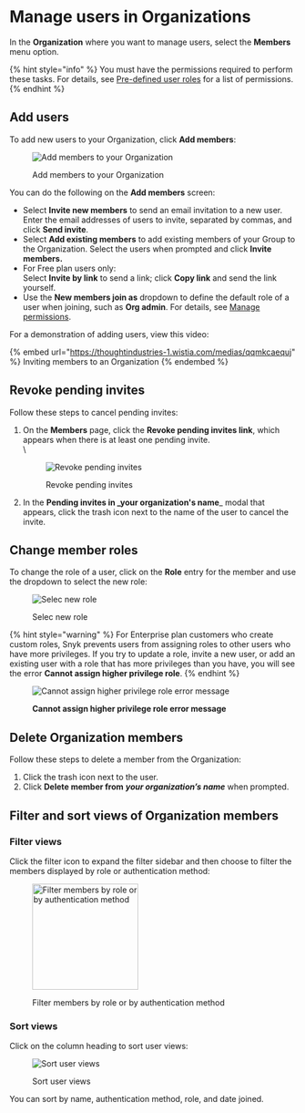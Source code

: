 # Manage users in Organizations

In the **Organization** where you want to manage users, select the **Members** menu option.

{% hint style="info" %}
You must have the permissions required to perform these tasks. For details, see [Pre-defined user roles](../../user-roles/pre-defined-roles.md) for a list of permissions.
{% endhint %}

## Add users

To add new users to your Organization, click **Add members**:

<div align="left"><figure><img src="../../../.gitbook/assets/Screen Shot 2022-02-24 at 12.51.45 PM.png" alt="Add members to your Organization"><figcaption><p>Add members to your Organization</p></figcaption></figure></div>

You can do the following on the **Add members** screen:

* Select **Invite new members** to send an email invitation to a new user. Enter the email addresses of users to invite, separated by commas, and click **Send invite**.
* Select **Add existing members** to add existing members of your Group to the Organization. Select the users when prompted and click **Invite members.**
* For Free plan users only:\
  Select **Invite by link** to send a link; click **Copy link** and send the link yourself.
* Use the **New members join as** dropdown to define the default role of a user when joining, such as **Org admin**. For details, see [Manage permissions](../../user-roles/pre-defined-roles.md).

For a demonstration of adding users, view this video:

{% embed url="https://thoughtindustries-1.wistia.com/medias/qqmkcaequj" %}
Inviting members to an Organization
{% endembed %}

## Revoke pending invites

Follow these steps to cancel pending invites:

1.  On the **Members** page, click the **Revoke pending invites link**, which appears when there is at least one pending invite.\
    \


    <figure><img src="../../../.gitbook/assets/Revoke.png" alt="Revoke pending invites"><figcaption><p>Revoke pending invites</p></figcaption></figure>
2. In the **Pending invites in \_your organization's name**\_ modal that appears, click the trash icon next to the name of the user to cancel the invite.

## Change member roles

To change the role of a user, click on the **Role** entry for the member and use the dropdown to select the new role:

<figure><img src="../../../.gitbook/assets/Change-role.png" alt="Selec new role"><figcaption><p>Selec new role</p></figcaption></figure>

{% hint style="warning" %}
For Enterprise plan customers who create custom roles, Snyk prevents users from assigning roles to other users who have more privileges. If you try to update a role, invite a new user, or add an existing user with a role that has more privileges than you have, you will see the error **Cannot assign higher privilege role**.
{% endhint %}

<figure><img src="../../../.gitbook/assets/Screenshot 2022-08-01 at 15.51.05 (1).png" alt="Cannot assign higher privilege role error message"><figcaption><p><strong>Cannot assign higher privilege role error message</strong></p></figcaption></figure>

## Delete Organization members

Follow these steps to delete a member from the Organization:

1. Click the trash icon next to the user.
2. Click **Delete member from** _**your organization’s name**_ when prompted.

## Filter and sort views of Organization members

### Filter views

Click the filter icon to expand the filter sidebar and then choose to filter the members displayed by role or authentication method:

<div align="left"><figure><img src="../../../.gitbook/assets/Screenshot 2023-08-23 at 10.11.33.png" alt="Filter members by role or by authentication method" width="186"><figcaption><p>Filter members by role or by authentication method</p></figcaption></figure></div>

### Sort views

Click on the column heading to sort user views:

<figure><img src="../../../.gitbook/assets/Screenshot 2022-03-11 at 09.01.07.png" alt="Sort user views"><figcaption><p>Sort user views</p></figcaption></figure>

You can sort by name, authentication method, role, and date joined.
